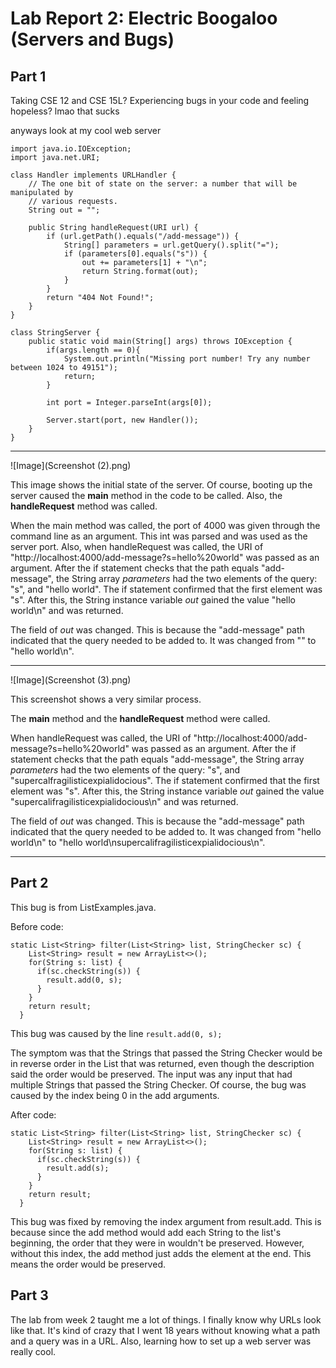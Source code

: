 # Lab Report 2: Electric Boogaloo (Servers and Bugs)

## Part 1

Taking CSE 12 and CSE 15L? Experiencing bugs in your code and feeling hopeless? lmao that sucks

anyways look at my cool web server

```
import java.io.IOException;
import java.net.URI;

class Handler implements URLHandler {
    // The one bit of state on the server: a number that will be manipulated by
    // various requests.
    String out = "";

    public String handleRequest(URI url) {
        if (url.getPath().equals("/add-message")) {
            String[] parameters = url.getQuery().split("=");
            if (parameters[0].equals("s")) {
                out += parameters[1] + "\n";
                return String.format(out);
            }
        } 
        return "404 Not Found!";
    }
}

class StringServer {
    public static void main(String[] args) throws IOException {
        if(args.length == 0){
            System.out.println("Missing port number! Try any number between 1024 to 49151");
            return;
        }

        int port = Integer.parseInt(args[0]);

        Server.start(port, new Handler());
    }
}
```
---
![Image](Screenshot (2).png)

This image shows the initial state of the server. Of course, booting up the server caused the **main** method in the code to be called. Also, the **handleRequest** method was called. 

When the main method was called, the port of 4000 was given through the command line as an argument. This int was parsed and was used as the server port. Also, when handleRequest was called, the URI of "http://localhost:4000/add-message?s=hello%20world" was passed as an argument. After the if statement checks that the path equals "add-message", the String array *parameters* had the two elements of the query: "s", and "hello world". The if statement confirmed that the first element was "s". After this, the String instance variable *out* gained the value "hello world\n" and was returned.

The field of *out* was changed. This is because the "add-message" path indicated that the query needed to be added to. It was changed from "" to "hello world\n".

---
![Image](Screenshot (3).png)

This screenshot shows a very similar process. 

The **main** method and the **handleRequest** method were called.

When handleRequest was called, the URI of "http://localhost:4000/add-message?s=hello%20world" was passed as an argument. After the if statement checks that the path equals "add-message", the String array *parameters* had the two elements of the query: "s", and "supercalfragilisticexpialidocious". The if statement confirmed that the first element was "s". After this, the String instance variable *out* gained the value "supercalifragilisticexpialidocious\n" and was returned.

The field of *out* was changed. This is because the "add-message" path indicated that the query needed to be added to. It was changed from "hello world\n" to "hello world\nsupercalifragilisticexpialidocious\n".

---

## Part 2

This bug is from ListExamples.java. 

Before code: 

```
static List<String> filter(List<String> list, StringChecker sc) {
    List<String> result = new ArrayList<>();
    for(String s: list) {
      if(sc.checkString(s)) {
        result.add(0, s);
      }
    }
    return result;
  }
```

This bug was caused by the line 
`result.add(0, s);`

The symptom was that the Strings that passed the String Checker would be in reverse order in the List that was returned, even though the description said the order would be preserved. The input was any input that had multiple Strings that passed the String Checker. Of course, the bug was caused by the index being 0 in the add arguments.

After code:

```
static List<String> filter(List<String> list, StringChecker sc) {
    List<String> result = new ArrayList<>();
    for(String s: list) {
      if(sc.checkString(s)) {
        result.add(s);
      }
    }
    return result;
  }
```

This bug was fixed by removing the index argument from result.add. This is because since the add method would add each String to the list's beginning, the order that they were in wouldn't be preserved. However, without this index, the add method just adds the element at the end. This means the order would be preserved.

## Part 3

The lab from week 2 taught me a lot of things. I finally know why URLs look like that. It's kind of crazy that I went 18 years without knowing what a path and a query was in a URL. Also, learning how to set up a web server was really cool.
